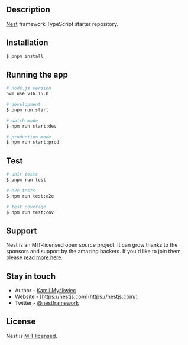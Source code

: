 ## Description

[Nest](https://github.com/nestjs/nest) framework TypeScript starter repository.

## Installation

```bash
$ pnpm install
```

## Running the app

```bash
# node.js version
nvm use v16.15.0

# development
$ pnpm run start

# watch mode
$ npm run start:dev

# production mode
$ npm run start:prod
```

## Test

```bash
# unit tests
$ pnpm run test

# e2e tests
$ npm run test:e2e

# test coverage
$ npm run test:cov
```

## Support

Nest is an MIT-licensed open source project. It can grow thanks to the sponsors and support by the amazing backers. If you'd like to join them, please [read more here](https://docs.nestjs.com/support).

## Stay in touch

- Author - [Kamil Myśliwiec](https://kamilmysliwiec.com)
- Website - [https://nestjs.com](https://nestjs.com/)
- Twitter - [@nestframework](https://twitter.com/nestframework)

## License

Nest is [MIT licensed](LICENSE).
